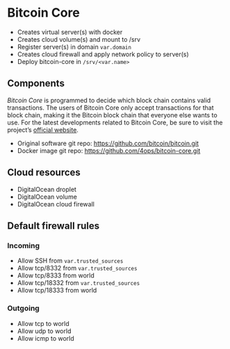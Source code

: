 # Bitcoin Core

* Creates virtual server(s) with docker
* Creates cloud volume(s) and mount to /srv
* Register server(s) in domain `var.domain`
* Creates cloud firewall and apply network policy to server(s)
* Deploy bitcoin-core in `/srv/<var.name>`

## Components

*Bitcoin Core* is programmed to decide which block chain contains valid transactions. The users of Bitcoin Core only accept transactions for that block chain, making it the Bitcoin block chain that everyone else wants to use. For the latest developments related to Bitcoin Core, be sure to visit the project’s [official website](https://bitcoincore.org/).

* Original software git repo: <https://github.com/bitcoin/bitcoin.git>
* Docker image git repo: <https://github.com/4ops/bitcoin-core.git>

## Cloud resources

* DigitalOcean droplet
* DigitalOcean volume
* DigitalOcean cloud firewall

## Default firewall rules

### Incoming

* Allow SSH from `var.trusted_sources`
* Allow tcp/8332 from `var.trusted_sources`
* Allow tcp/8333 from world
* Allow tcp/18332 from `var.trusted_sources`
* Allow tcp/18333 from world

### Outgoing

* Allow tcp to world
* Allow udp to world
* Allow icmp to world
